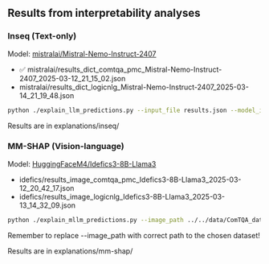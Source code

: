 ## Results from interpretability analyses

### Inseq (Text-only)
Model: [mistralai/Mistral-Nemo-Instruct-2407](https://huggingface.co/mistralai/Mistral-Nemo-Instruct-2407)
* ✅ mistralai/results_dict_comtqa_pmc_Mistral-Nemo-Instruct-2407_2025-03-12_21_15_02.json
* mistralai/results_dict_logicnlg_Mistral-Nemo-Instruct-2407_2025-03-14_21_19_48.json

```bash
python ./explain_llm_predictions.py --input_file results.json --model_id mistralai/Mistral-Nemo-Instruct-2407
```
Results are in explanations/inseq/

### MM-SHAP (Vision-language)
Model: [HuggingFaceM4/Idefics3-8B-Llama3](https://huggingface.co/HuggingFaceM4/Idefics3-8B-Llama3)
* idefics/results_image_comtqa_pmc_Idefics3-8B-Llama3_2025-03-12_20_42_17.json
* idefics/results_image_logicnlg_Idefics3-8B-Llama3_2025-03-13_14_32_09.json

```bash
python ./explain_mllm_predictions.py --image_path ../../data/ComTQA_data/pubmed/images/png --input_file results.json --model_id HuggingFaceM4/Idefics3-8B-Llama3
```
Remember to replace --image_path with correct path to the chosen dataset!

Results are in explanations/mm-shap/

